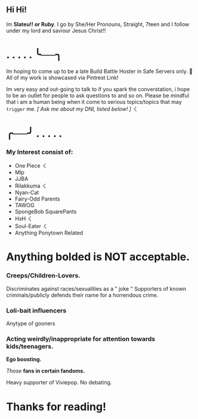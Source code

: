 ## Hi Hi!
Im **Slateu!! or Ruby**. I go by She/Her Pronouns, Straight, 7teen and I follow under my lord and saviour Jesus Christ!! 

# . . . . . ╰──╮

Im hoping to come up to be a late Build Battle Hoster in Safe Servers only. 🤍
All of my work is showcased via Pintrest Link!

Im very easy and out-going to talk to if you spark the converstation, i hope to be an outlet for people to ask questions to and so on.
Please be mindful that i am a human being when it come to serious topics/topics that may  `trigger`  me. _[ Ask me about my DNI, listed below! ]_ ㄑ

# ╭──╯ . . . . .

### My Interest consist of: 
* One Piece ㄑ
* Mlp
* JJBA
* Rilakkuma ㄑ
* Nyan-Cat
* Fairy-Odd Parents
* TAWOG
* SpongeBob SquarePants
* HxH ㄑ
* Soul-Eater ㄑ
* Anything Ponytown Related

# Anything bolded is NOT acceptable.
### __**Creeps/Children-Lovers.**__
Discriminates against races/sexualities as a " joke "
Supporters of known criminals/publicly defends their name for a horrendous crime.
### Loli-bait influencers
Anytype of gooners
### Acting weirdly/inappropriate for attention towards kids/teenagers.
__**Ego boosting.**__

*Those* __fans in certain fandoms.__

Heavy supporter of Viviepop. No debating.

# Thanks for reading!
